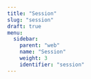 ```yaml
---
title: "Session"
slug: "session"
draft: true
menu:
  sidebar:
    parent: "web"
    name: "Session"
    weight: 3
    identifier: "session"
---
```


